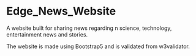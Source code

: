 # Edge_News_Website

A website built for sharing news regarding n science, technology, entertainment news and stories. 

The website is made using Bootstrap5 and is validated from w3validator.

